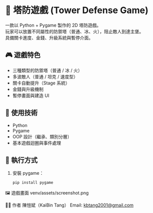 
# 🏰 塔防遊戲 (Tower Defense Game)

一款以 Python + Pygame 製作的 2D 塔防遊戲。  
玩家可以放置不同屬性的防禦塔（普通、冰、火），阻止敵人到達主堡。  
具備關卡進度、金錢、升級系統與暫停介面。

## 🎮 遊戲特色
- 三種類型的防禦塔（普通 / 冰 / 火）
- 多波敵人（普通 / 坦克 / 速度型）
- 關卡自動提升（Stage 系統）
- 金錢與升級機制
- 暫停畫面與建造 UI

## 🧱 使用技術
- Python 
- Pygame 
- OOP 設計（繼承、類別分層）
- 基本遊戲迴圈與事件處理

## 🚀 執行方式
1. 安裝 pygame：
   ```bash
   pip install pygame

🖼️ 遊戲畫面
venv/assets/screenshot.png

🧑‍💻 作者
陳愷斌（KaiBin Tang）
Email: kbtang2001@gmail.com
